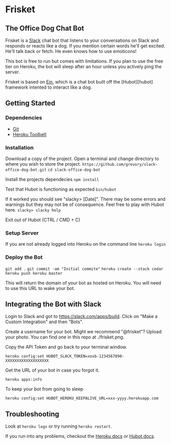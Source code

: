 # Frisket 
## The Office Dog Chat Bot

Frisket is a [Slack](https://slack.com/) chat bot that listens to your conversations on Slack and responds or reacts like a dog. If you mention certain words he'll get excited. He'll talk back or fetch. He even knows how to use emoticons!

This bot is free to run but comes with limitations. If you plan to use the free tier on Heroku, the bot will sleep after an hour unless you actively ping the server.

Frisket is based on [Ein](https://github.com/jorydotcom/einbot "Original Ein Github repo"), which is a chat bot built off the [Hubot][hubot] framework intented to interact like a dog.

## Getting Started

### Dependencies
- [Git](https://git-scm.com/book/en/v2/Getting-Started-The-Command-Line)
- [Heroku Toolbelt](https://toolbelt.heroku.com/)

### Installation
Download a copy of the project. Open a terminal and change directory to where you wish to store the project.
`https://github.com/grevory/slack-office-dog-bot.git`
`cd slack-office-dog-bot`

Install the projects dependecies
`npm install`

Test that Hubot is functioning as expected
`bin/hubot`

If it worked you should see "slacky> [Date]". There may be some errors and warnings but they may not be of consequence. Feel free to play with Hubot here.
`slacky> slacky help`

Exit out of Hubot (CTRL / CMD + C)

### Setup Server

If you are not already logged into Heroku on the command line
`heroku login`

### Deploy the Bot
`git add .`
`git commit -am "Initial commite"`
`heroku create --stack cedar`
`heroku push heroku master`

This will return the domain of your bot as hosted on Heroku. You will need to use this URL to wake your bot.

## Integrating the Bot with Slack

Login to Slack and got to https://slack.com/apps/build. Click on "Make a Custom Integration" and then "Bots".

Create a username for your bot. Might we recommend "@frisket"? Upload your photo. You can find one in this repo at ./frisket.png.

Copy the API Token and go back to your terminal window.

`heroku config:set HUBOT_SLACK_TOKEN=xoxb-1234567890-XXXXXXXXXXXXXXXXXXX`

Get the URL of your bot in case you forgot it.

`heroku apps:info`

To keep your bot from going to sleep

`heroku config:set HUBOT_HEROKU_KEEPALIVE_URL=xxx-yyyy.herokuapp.com`

## Troubleshooting

Look at `heroku logs` or try running `heroku restart`.

If you run into any problems, checkout the [Heroku docs](heroku-node-docs) or [Hubot docs](https://hubot.github.com/docs/).
